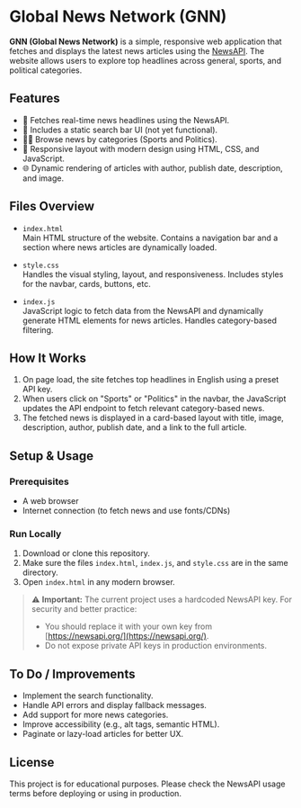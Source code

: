 # Global News Network (GNN)

**GNN (Global News Network)** is a simple, responsive web application that fetches and displays the latest news articles using the [NewsAPI](https://newsapi.org/). The website allows users to explore top headlines across general, sports, and political categories.

## Features

- 📰 Fetches real-time news headlines using the NewsAPI.
- 🔎 Includes a static search bar UI (not yet functional).
- 🏀🚨 Browse news by categories (Sports and Politics).
- 📱 Responsive layout with modern design using HTML, CSS, and JavaScript.
- 🌐 Dynamic rendering of articles with author, publish date, description, and image.

## Files Overview

- `index.html`  
  Main HTML structure of the website. Contains a navigation bar and a section where news articles are dynamically loaded.

- `style.css`  
  Handles the visual styling, layout, and responsiveness. Includes styles for the navbar, cards, buttons, etc.

- `index.js`  
  JavaScript logic to fetch data from the NewsAPI and dynamically generate HTML elements for news articles. Handles category-based filtering.

## How It Works

1. On page load, the site fetches top headlines in English using a preset API key.
2. When users click on "Sports" or "Politics" in the navbar, the JavaScript updates the API endpoint to fetch relevant category-based news.
3. The fetched news is displayed in a card-based layout with title, image, description, author, publish date, and a link to the full article.

## Setup & Usage

### Prerequisites
- A web browser
- Internet connection (to fetch news and use fonts/CDNs)

### Run Locally

1. Download or clone this repository.
2. Make sure the files `index.html`, `index.js`, and `style.css` are in the same directory.
3. Open `index.html` in any modern browser.

> ⚠️ **Important:** The current project uses a hardcoded NewsAPI key. For security and better practice:
> - You should replace it with your own key from [https://newsapi.org/](https://newsapi.org/).
> - Do not expose private API keys in production environments.

## To Do / Improvements

- Implement the search functionality.
- Handle API errors and display fallback messages.
- Add support for more news categories.
- Improve accessibility (e.g., alt tags, semantic HTML).
- Paginate or lazy-load articles for better UX.

## License

This project is for educational purposes. Please check the NewsAPI usage terms before deploying or using in production.
